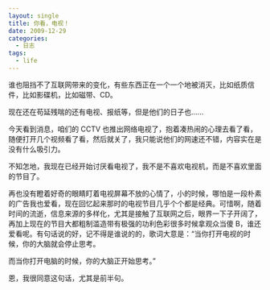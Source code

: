 ```yaml
---
layout: single
title: 你看，电视！
date: 2009-12-29
categories:
  - 日志
tags:
  - life
---
```


谁也阻挡不了互联网带来的变化，有些东西正在一个一个地被消灭，比如纸质信件，比如影碟机，比如磁带、CD。

现在还在苟延残喘的还有电视、报纸等，但是他们的日子也......

今天看到消息，咱们的 CCTV 也推出网络电视了，抱着凑热闹的心理去看了看，随便打开几个视频看了看，然后就关了，我只能说他们的网速还不错，内容实在是没有什么吸引力。

不知怎地，我现在已经开始讨厌看电视了，我不是不喜欢电视机，而是不喜欢里面的节目了。

再也没有瞪着好奇的眼睛盯着电视屏幕不放的心情了，小的时候，哪怕是一段朴素的广告我也爱看，现在回忆起来那时的电视节目几乎个个都是经典。可惜啊，随着时间的流逝，信息来源的多样化，尤其是接触了互联网之后，眼界一下子开阔了，再加上现在的节目大都粗制滥造带有极强的功利色彩很多时候拿观众当傻 B，谁还爱看呢。有句话说的好，记不得是谁说的的，歌词大意是：“当你打开电视的时候，你的大脑就会停止思考。

而当你打开电脑的时候，你的大脑正开始思考。”

恩，我很同意这句话，尤其是前半句。
